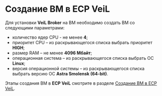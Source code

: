 # Создание ВМ в ECP VeiL 

Для установки **VeiL Broker** на ВМ необходимо создать ВМ со следующими параметрами:

   - количество ядер CPU - не менее **4**;
   - приоритет CPU – из раскрывающегося списка выбрать приоритет **HIGH**;
   - размер RAM – не менее **4096 Мбайт**;
   - операционная система – из раскрывающегося списка выбрать ОС **Linux**;
   - версия операционной системы – из раскрывающегося списка выбрать версию ОС **Astra Smolensk (64-bit)**.

Этапы создания ВМ в **ECP VeiL** смотрите в разделе [Создание ВМ в ECP VeiL](../../../faq/install/install_step2.md). 